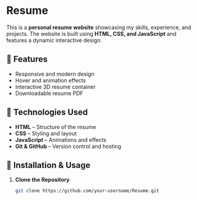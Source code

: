 # Resume

This is a **personal resume website** showcasing my skills, experience, and projects. The website is built using **HTML, CSS, and JavaScript** and features a dynamic interactive design.

## 🚀 Features
- Responsive and modern design  
- Hover and animation effects  
- Interactive 3D resume container  
- Downloadable resume PDF  

## 📂 Technologies Used
- **HTML** – Structure of the resume  
- **CSS** – Styling and layout  
- **JavaScript** – Animations and effects  
- **Git & GitHub** – Version control and hosting  

## 🔧 Installation & Usage
1. **Clone the Repository**  
   ```bash
   git clone https://github.com/your-username/Resume.git
